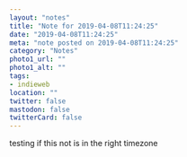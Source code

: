 ```yaml
---
layout: "notes"
title: "Note for 2019-04-08T11:24:25"
date: "2019-04-08T11:24:25"
meta: "note posted on 2019-04-08T11:24:25"
category: "Notes"
photo1_url: ""
photo1_alt: ""
tags:
- indieweb
location: ""
twitter: false
mastodon: false
twitterCard: false
---
```

testing if this not is in the right timezone
